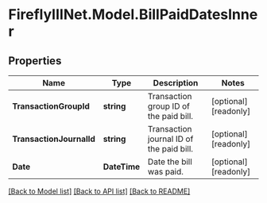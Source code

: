 # FireflyIIINet.Model.BillPaidDatesInner

## Properties

Name | Type | Description | Notes
------------ | ------------- | ------------- | -------------
**TransactionGroupId** | **string** | Transaction group ID of the paid bill. | [optional] [readonly] 
**TransactionJournalId** | **string** | Transaction journal ID of the paid bill. | [optional] [readonly] 
**Date** | **DateTime** | Date the bill was paid. | [optional] [readonly] 

[[Back to Model list]](../README.md#documentation-for-models) [[Back to API list]](../README.md#documentation-for-api-endpoints) [[Back to README]](../README.md)

